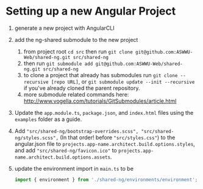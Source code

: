 # Setting up a new Angular Project

1. generate a new project with AngularCLI
2. add the ng-shared submodule to the new project
    1. from project root `cd src` then run `git clone git@github.com:ASWWU-Web/shared-ng.git src/shared-ng`
    2. then run `git submodule add git@github.com:ASWWU-Web/shared-ng.git src/shared-ng`
    3. to clone a project that already has submodules run `git clone --recursive [repo URL]`, or `git submodule update --init --recursive` if you've already cloned the parent repository.
    4. more submodule related commands here: <http://www.vogella.com/tutorials/GitSubmodules/article.html>
3. Update the `app.module.ts`, `package.json`, and `index.html` files using the `examples` folder as a guide.
4. Add `"src/shared-ng/bootstrap-overrides.scss", "src/shared-ng/styles.scss",` (In that order! before `"src/styles.css"`) to the angular.json file to `projects.app-name.architect.build.options.styles`, and add `"src/shared-ng/favicon.ico"` to `projects.app-name.architect.build.options.assets`.
5. update the environment import in `main.ts` to be

   ```typescript
   import { environment } from './shared-ng/environments/environment';
   ```
